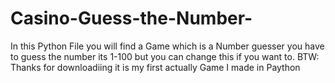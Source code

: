 # Casino-Guess-the-Number-
In this Python File you will find a Game which is a Number guesser you have to guess the number its 1-100 but you can change this if you want to.
BTW: Thanks for downloadiing it is my first actually Game I made in Paython
